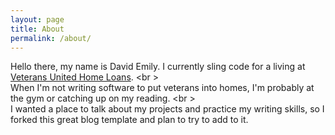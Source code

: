 ```yaml
---
layout: page
title: About
permalink: /about/
---
```


Hello there, my name is David Emily. I currently sling code for a living at [Veterans United Home Loans](https://www.veteransunited.com/). <br \>  
When I'm not writing software to put veterans into homes, I'm probably at the gym or catching up on my reading. <br \>  
I wanted a place to talk about my projects and practice my writing skills, so I forked this great blog template and plan to try to add to it.

